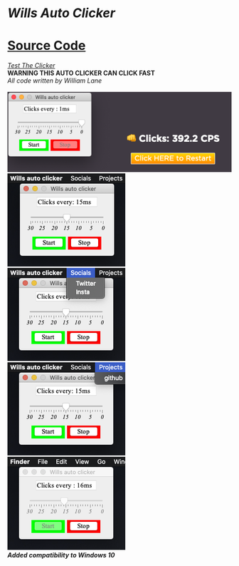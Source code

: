 # ***Wills Auto Clicker*** <br />
# <a href="src/com/willcodes/">Source Code</a> <br />
_<a href="https://kohiclicktest.org/clicker-test.html">Test The Clicker</a>_ <br />
**WARNING THIS AUTO CLICKER CAN CLICK FAST** <br />
_All code written by William Lane_
<br />
<br />
![Alt text](readmeicons/yay.png?raw=true "Title")
<br />
![Alt text](readmeicons/bob.png?raw=true "Title")
![Alt text](readmeicons/ss.png?raw=true "Title")
<br />
![Alt text](readmeicons/ss1.png?raw=true "Title")
![Alt text](readmeicons/ss2.png?raw=true "Title")
<br />
***Added compatibility to Windows 10***